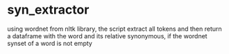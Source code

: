 # syn_extractor
using wordnet from nltk library, the script extract all tokens and then return a dataframe with the word and its relative synonymous, 
if the wordnet synset of a word is not empty
